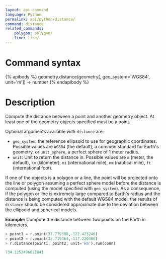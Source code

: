 ```yaml
---
layout: api-command
language: Python
permalink: api/python/distance/
command: distance
related_commands:
    polygon: polygon/
    line: line/
---
```

# Command syntax #

{% apibody %}
geometry.distance(geometry[, geo_system='WGS84', unit='m']) &rarr; number
{% endapibody %}

# Description #

Compute the distance between a point and another geometry object. At least one of the geometry objects specified must be a point.

Optional arguments available with `distance` are:

* `geo_system`: the reference ellipsoid to use for geographic coordinates. Possible values are `WGS84` (the default), a common standard for Earth's geometry, or `unit_sphere`, a perfect sphere of 1 meter radius.
* `unit`: Unit to return the distance in. Possible values are `m` (meter, the default), `km` (kilometer), `mi` (international mile), `nm` (nautical mile), `ft` (international foot).

If one of the objects is a polygon or a line, the point will be projected onto the line or polygon assuming a perfect sphere model before the distance is computed (using the model specified with `geo_system`). As a consequence, if the polygon or line is extremely large compared to Earth's radius and the distance is being computed with the default WGS84 model, the results of `distance` should be considered approximate due to the deviation between the ellipsoid and spherical models.


__Example:__ Compute the distance between two points on the Earth in kilometers.

```py
> point1 = r.point(37.779388,-122.423246)
> point2 = r.point(32.719464,-117.220406)
> r.distance(point1, point2, unit='km').run(conn)

734.1252496021841
```
